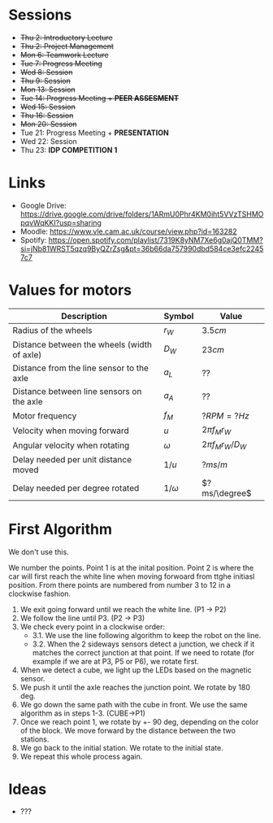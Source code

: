 
# Sessions

- ~~Thu 2: Introductory Lecture~~
- ~~Thu 2: Project Management~~
- ~~Mon 6: Teamwork Lecture~~
- ~~Tue 7: Progress Meeting~~
- ~~Wed 8: Session~~
- ~~Thu 9: Session~~
- ~~Mon 13: Session~~
- ~~Tue 14: Progress Meeting + **PEER ASSESMENT**~~
- ~~Wed 15: Session~~
- ~~Thu 16: Session~~
- ~~Mon 20: Session~~
- Tue 21: Progress Meeting + **PRESENTATION**
- Wed 22: Session
- Thu 23: **IDP COMPETITION 1**


# Links
- Google Drive: https://drive.google.com/drive/folders/1ARmU0Phr4KM0iht5VVzTSHMOpqvWqKKI?usp=sharing
- Moodle: https://www.vle.cam.ac.uk/course/view.php?id=163282
- Spotify: https://open.spotify.com/playlist/7319K8yNM7Xe6g0ajQ0TMM?si=jNb81WRST5qzq9ByQZrZsg&pt=36b66da757990dbd584ce3efc22457c7

# Values for motors

| Description | Symbol | Value |
| --- | --- | --- |
| Radius of the wheels | $r_W$ | $3.5cm$ |
| Distance between the wheels (width of axle) | $D_W$ | $23cm$ |
| Distance from the line sensor to the axle | $a_L$ | $??$ |
| Distance between line sensors on the axle | $a_A$ | $??$ |
| Motor frequency | $f_M$ | $? RPM = ? Hz$ |
| Velocity when moving forward | $u$ | $2\pi f_M r_W$ |
| Angular velocity when rotating | $\omega$ | $2 \pi f_M r_W / D_W$ |
| Delay needed per unit distance moved | $1/u$ | $? ms/m$ |
| Delay needed per degree rotated | $1/\omega$ | $? ms/\degree$ |

# First Algorithm

We don't use this.

We number the points. Point 1 is at the inital position. Point 2 is where the car will first reach the white line when moving forwoard from ttghe initiasl position. 
From there points are numbered from number 3 to 12 in a clockwise fashion. 

1. We exit going forward until we reach the white line. (P1 -> P2)
2. We follow the line until P3. (P2 -> P3)
3. We check every point in a clockwise order:
    - 3.1. We use the line following algorithm to keep the robot on the line.
    - 3.2. When the 2 sideways sensors detect a junction, we check if it matches the correct junction at that point. If we need to rotate (for example if we are at P3, P5 or P6), we rotate first.
4. When we detect a cube, we light up the LEDs based on the magnetic sensor. 
5. We push it until the axle reaches the junction point. We rotate by 180 deg.
5. We go down the same path with the cube in front. We use the same algorithm as in steps 1-3. (CUBE->P1)
6. Once we reach point 1, we rotate by +- 90 deg, depending on the color of the block. We move forward by the distance between the two stations.
7. We go back to the initial station. We rotate to the initial state.
8. We repeat this whole process again.

# Ideas
- ???

